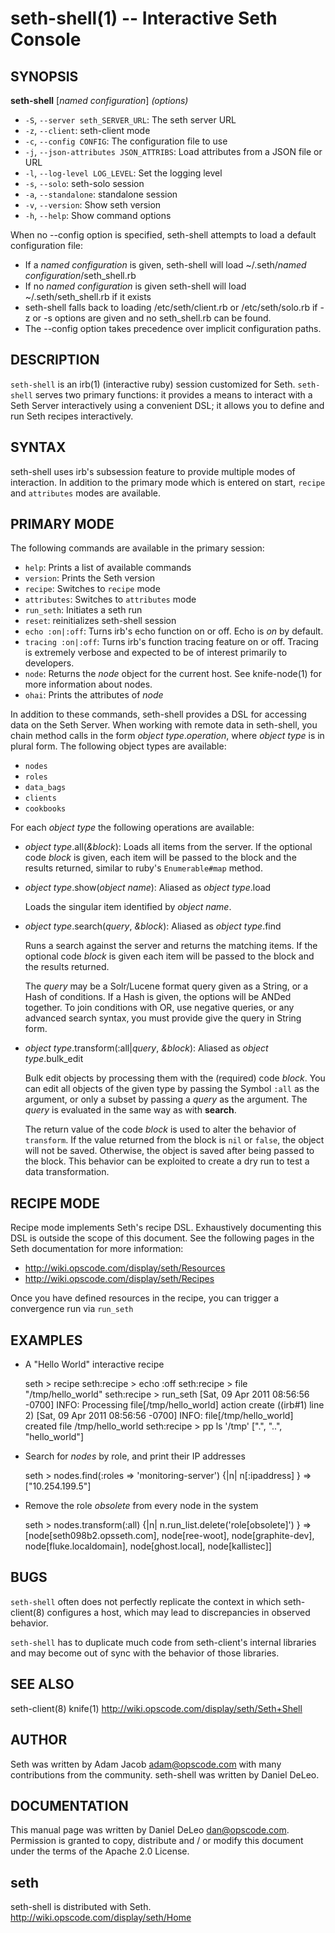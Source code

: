 seth-shell(1) -- Interactive Seth Console
=========================================

## SYNOPSIS

__seth-shell__ [_named configuration_] _(options)_

  * `-S`, `--server seth_SERVER_URL`:
    The seth server URL
  * `-z`, `--client`:
    seth-client mode
  * `-c`, `--config CONFIG`:
    The configuration file to use
  * `-j`, `--json-attributes JSON_ATTRIBS`:
    Load attributes from a JSON file or URL
  * `-l`, `--log-level LOG_LEVEL`:
    Set the logging level
  * `-s`, `--solo`:
    seth-solo session
  * `-a`, `--standalone`:
    standalone session
  * `-v`, `--version`:
    Show seth version
  * `-h`, `--help`:
    Show command options

When no --config option is specified, seth-shell attempts to load a
default configuration file:

* If a _named configuration_ is given, seth-shell will load ~/.seth/_named
  configuration_/seth_shell.rb
* If no _named configuration_ is given seth-shell will load
  ~/.seth/seth_shell.rb if it exists
* seth-shell falls back to loading /etc/seth/client.rb or
/etc/seth/solo.rb if -z or -s options are given and no seth_shell.rb
can be found.
* The --config option takes precedence over implicit configuration
  paths.

## DESCRIPTION

`seth-shell` is an irb(1) (interactive ruby) session customized for Seth.
`seth-shell` serves two primary functions: it provides a means to
interact with a Seth Server interactively using a convenient DSL; it
allows you to define and run Seth recipes interactively.

## SYNTAX

seth-shell uses irb's subsession feature to provide multiple modes of
interaction. In addition to the primary mode which is entered on start,
`recipe` and `attributes` modes are available.

## PRIMARY MODE
The following commands are available in the primary
session:

  * `help`:
    Prints a list of available commands
  * `version`:
    Prints the Seth version
  * `recipe`:
    Switches to `recipe` mode
  * `attributes`:
    Switches to `attributes` mode
  * `run_seth`:
    Initiates a seth run
  * `reset`:
    reinitializes seth-shell session
  * `echo :on|:off`:
    Turns irb's echo function on or off. Echo is _on_ by default.
  * `tracing :on|:off`:
    Turns irb's function tracing feature on or off. Tracing is extremely
    verbose and expected to be of interest primarily to developers.
  * `node`:
    Returns the _node_ object for the current host. See knife-node(1)
    for more information about nodes.
  * `ohai`:
    Prints the attributes of _node_

In addition to these commands, seth-shell provides a DSL for accessing
data on the Seth Server. When working with remote data in seth-shell, you
chain method calls in the form _object type_._operation_, where
_object type_ is in plural form. The following object types are
available:

  * `nodes`
  * `roles`
  * `data_bags`
  * `clients`
  * `cookbooks`

For each _object type_ the following operations are available:

  * _object type_.all(_&block_):
    Loads all items from the server. If the optional code _block_ is
    given, each item will be passed to the block and the results
    returned, similar to ruby's `Enumerable#map` method.
  * _object type_.show(_object name_):
    Aliased as _object type_.load

    Loads the singular item identified by _object name_.
  * _object type_.search(_query_, _&block_):
    Aliased as _object type_.find

    Runs a search against the server and returns the matching items. If
    the optional code _block_ is given each item will be passed to the
    block and the results returned.

    The _query_ may be a Solr/Lucene format query given as a String, or
    a Hash of conditions. If a Hash is given, the options will be ANDed
    together. To join conditions with OR, use negative queries, or any
    advanced search syntax, you must provide give the query in String
    form.
  * _object type_.transform(:all|_query_, _&block_):
    Aliased as _object type_.bulk_edit

    Bulk edit objects by processing them with the (required) code _block_.
    You can edit all objects of the given type by passing the Symbol
    `:all` as the argument, or only a subset by passing a _query_ as the
    argument. The _query_ is evaluated in the same way as with
    __search__.

    The return value of the code _block_ is used to alter the behavior
    of `transform`. If the value returned from the block is `nil` or
    `false`, the object will not be saved. Otherwise, the object is
    saved after being passed to the block. This behavior can be
    exploited to create a dry run to test a data transformation.

## RECIPE MODE
Recipe mode implements Seth's recipe DSL. Exhaustively documenting this
DSL is outside the scope of this document. See the following pages in
the Seth documentation for more information:

  * <http://wiki.opscode.com/display/seth/Resources>
  * <http://wiki.opscode.com/display/seth/Recipes>

Once you have defined resources in the recipe, you can trigger a
convergence run via `run_seth`

## EXAMPLES

* A "Hello World" interactive recipe

  seth > recipe
  seth:recipe > echo :off
  seth:recipe > file "/tmp/hello\_world"
  seth:recipe > run\_seth
  [Sat, 09 Apr 2011 08:56:56 -0700] INFO: Processing file[/tmp/hello\_world] action create ((irb#1) line 2)
  [Sat, 09 Apr 2011 08:56:56 -0700] INFO: file[/tmp/hello\_world] created file /tmp/hello\_world
  seth:recipe > pp ls '/tmp'
  [".",
  "..",
  "hello\_world"]

* Search for _nodes_ by role, and print their IP addresses

  seth > nodes.find(:roles => 'monitoring-server') {|n| n[:ipaddress] }
  => ["10.254.199.5"]

* Remove the role _obsolete_ from every node in the system

  seth > nodes.transform(:all) {|n| n.run\_list.delete('role[obsolete]') }
   => [node[seth098b2.opsseth.com], node[ree-woot], node[graphite-dev], node[fluke.localdomain], node[ghost.local], node[kallistec]]


## BUGS

`seth-shell` often does not perfectly replicate the context in which
seth-client(8) configures a host, which may lead to discrepancies in
observed behavior.

`seth-shell` has to duplicate much code from seth-client's internal
libraries and may become out of sync with the behavior of those
libraries.

## SEE ALSO

  seth-client(8) knife(1)
  <http://wiki.opscode.com/display/seth/Seth+Shell>

## AUTHOR

   Seth was written by Adam Jacob <adam@opscode.com> with many
   contributions from the community. seth-shell was written by Daniel
   DeLeo.

## DOCUMENTATION

   This manual page was written by Daniel DeLeo <dan@opscode.com>.
   Permission is granted to copy, distribute and / or modify this
   document under the terms of the Apache 2.0 License.

## seth

   seth-shell is distributed with Seth. <http://wiki.opscode.com/display/seth/Home>
